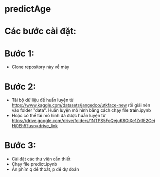 # predictAge
# Các bước cài đặt:
# Bước 1:
- Clone repository này về máy
# Bước 2:
- Tải bộ dữ liệu để huấn luyện từ https://www.kaggle.com/datasets/jangedoo/utkface-new rồi giải nén vào folder "data". Huấn luyện mô hình bằng cách chạy file train.ipynb 
- Hoặc có thể tải mô hình đã được huẩn luyện từ https://drive.google.com/drive/folders/1NTPS5FcQejuK8OiXe1Zn1E2CeiHj0Eh5?usp=drive_link
# Bước 3:
- Cài đặt các thư viện cần thiết
- Chạy file predict.ipynb
- Ấn phím q để thoát, p để dự đoán

